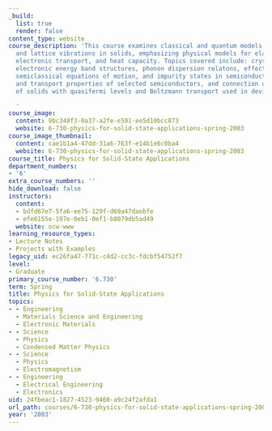 ```yaml
---
_build:
  list: true
  render: false
content_type: website
course_description: 'This course examines classical and quantum models of electrons
  and lattice vibrations in solids, emphasizing physical models for elastic properties,
  electronic transport, and heat capacity. Topics covered include: crystal lattices,
  electronic energy band structures, phonon dispersion relatons, effective mass theorem,
  semiclassical equations of motion, and impurity states in semiconductors, band structure
  and transport properties of selected semiconductors, and connection of quantum theory
  of solids with quasifermi levels and Boltzmann transport used in device modeling.

  '
course_image:
  content: 9bc348f3-0a37-a2fe-e591-ee5d10bcc873
  website: 6-730-physics-for-solid-state-applications-spring-2003
course_image_thumbnail:
  content: cae1b1a4-47dd-31a6-763f-e14b1e6c0ba4
  website: 6-730-physics-for-solid-state-applications-spring-2003
course_title: Physics for Solid-State Applications
department_numbers:
- '6'
extra_course_numbers: ''
hide_download: false
instructors:
  content:
  - bdfd67e7-5fa6-ee75-129f-d69a47daebfe
  - efe6155e-197e-0eb1-0ef1-b8079db5ad49
  website: ocw-www
learning_resource_types:
- Lecture Notes
- Projects with Examples
legacy_uid: ec26fa47-771c-c4d2-cc3c-fdcbf54752f7
level:
- Graduate
primary_course_number: '6.730'
term: Spring
title: Physics for Solid-State Applications
topics:
- - Engineering
  - Materials Science and Engineering
  - Electronic Materials
- - Science
  - Physics
  - Condensed Matter Physics
- - Science
  - Physics
  - Electromagnetism
- - Engineering
  - Electrical Engineering
  - Electronics
uid: 24fbeac1-1827-4523-9460-a9c24f2afda1
url_path: courses/6-730-physics-for-solid-state-applications-spring-2003
year: '2003'
---
```

